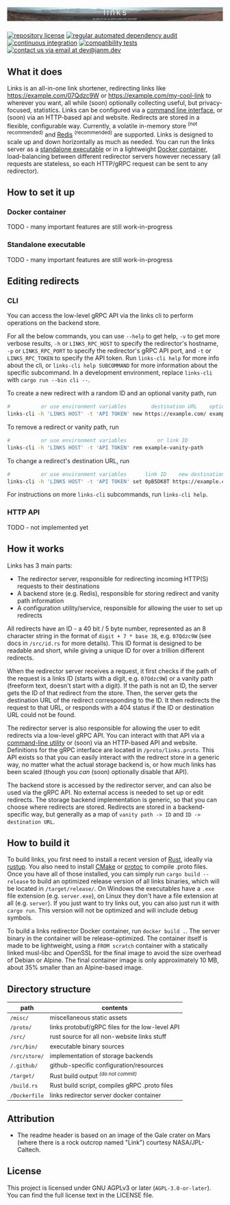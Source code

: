 # ![links - an easy to set up selfhostable link shortener](misc/banner.webp)

[![repository license](https://img.shields.io/github/license/janm-dev/links)](https://github.com/janm-dev/links/blob/main/LICENSE)
[![regular automated dependency audit](https://github.com/janm-dev/links/actions/workflows/audit.yaml/badge.svg)](https://github.com/janm-dev/links/actions/workflows/audit.yaml)
[![continuous integration](https://github.com/janm-dev/links/actions/workflows/ci.yaml/badge.svg)](https://github.com/janm-dev/links/actions/workflows/ci.yaml)
[![compatibility tests](https://github.com/janm-dev/links/actions/workflows/tests.yaml/badge.svg)](https://github.com/janm-dev/links/actions/workflows/tests.yaml)
[![contact us via email at dev@janm.dev](https://img.shields.io/badge/contact-dev%40janm.dev-informational)](mailto:dev+links@janm.dev)

## What it does

Links is an all-in-one link shortener, redirecting links like <https://example.com/07Qdzc9W> or <https://example.com/my-cool-link> to wherever you want, all while (soon) optionally collecting useful, but privacy-focused, statistics.
Links can be configured via a [command line interface](#cli), or (soon) via an HTTP-based api and website. Redirects are stored in a flexible, configurable way. Currently, a volatile in-memory store <sup>(not recommended)</sup> and [Redis](https://redis.com/) <sup>(recommended)</sup> are supported.
Links is designed to scale up and down horizontally as much as needed. You can run the links server as a [standalone executable](#standalone-executable) or in a lightweight [Docker container](#docker-container), load-balancing between different redirector servers however necessary (all requests are stateless, so each HTTP/gRPC request can be sent to any redirector).

## How to set it up

### Docker container

TODO - many important features are still work-in-progress

### Standalone executable

TODO - many important features are still work-in-progress

## Editing redirects

### CLI

You can access the low-level gRPC API via the links cli to perform operations on the backend store.

For all the below commands, you can use `--help` to get help, `-v` to get more verbose results, `-h` or `LINKS_RPC_HOST` to specify the redirector's hostname, `-p` or `LINKS_RPC_PORT` to specify the redirector's gRPC API port, and `-t` or `LINKS_RPC_TOKEN` to specify the API token. Run `links-cli help` for more info about the cli, or `links-cli help SUBCOMMAND` for more information about the specific subcommand. In a development environment, replace `links-cli` with `cargo run --bin cli --`.

To create a new redirect with a random ID and an optional vanity path, run

```sh
#          or use environment variables        destination URL    optional vanity path
links-cli -h 'LINKS HOST' -t 'API TOKEN' new https://example.com/ example-vanity-path
```

To remove a redirect or vanity path, run

```sh
#          or use environment variables          or link ID
links-cli -h 'LINKS HOST' -t 'API TOKEN' rem example-vanity-path
```

To change a redirect's destination URL, run

```sh
#          or use environment variables      link ID    new destination URL
links-cli -h 'LINKS HOST' -t 'API TOKEN' set 0pB5DK8T https://example.com/new
```

For instructions on more `links-cli` subcommands, run `links-cli help`.

### HTTP API

TODO - not implemented yet

## How it works

Links has 3 main parts:

- The redirector server, responsible for redirecting incoming HTTP(S) requests to their destinations
- A backend store (e.g. Redis), responsible for storing redirect and vanity path information
- A configuration utility/service, responsible for allowing the user to set up redirects

All redirects have an ID - a 40 bit / 5 byte number, represented as an 8 character string in the format of `digit + 7 * base 38`, e.g. `07Qdzc9W` (see docs in `/src/id.rs` for more details). This ID format is designed to be readable and short, while giving a unique ID for over a trillion different redirects.

When the redirector server receives a request, it first checks if the path of the request is a links ID (starts with a digit, e.g. `07Qdzc9W`) or a vanity path (freeform text, doesn't start with a digit). If the path is not an ID, the server gets the ID of that redirect from the store. Then, the server gets the destination URL of the redirect corresponding to the ID. It then redirects the request to that URL, or responds with a 404 status if the ID or destination URL could not be found.

The redirector server is also responsible for allowing the user to edit redirects via a low-level gRPC API. You can interact with that API via a [command-line utility](#cli) or (soon) via an HTTP-based API and website. Definitions for the gRPC interface are located in `/proto/links.proto`. This API exists so that you can easily interact with the redirect store in a generic way, no matter what the actual storage backend is, or how much links has been scaled (though you _can_ (soon) optionally disable that API).

The backend store is accessed by the redirector server, and can also be used via the gRPC API. No external access is needed to set up or edit redirects. The storage backend implementation is generic, so that you can choose where redirects are stored. Redirects are stored in a backend-specific way, but generally as a map of `vanity path -> ID` and `ID -> destination URL`.

## How to build it

To build links, you first need to install a recent version of [Rust](https://www.rust-lang.org), ideally via [rustup](https://rustup.rs). You also need to install [CMake](https://cmake.org/) or [protoc](https://grpc.io/docs/protoc-installation/) to compile .proto files.
Once you have all of those installed, you can simply run `cargo build --release` to build an optimized release version of all links binaries, which will be located in `/target/release/`. On Windows the executables have a `.exe` file extension (e.g. `server.exe`), on Linux they don't have a file extension at all (e.g. `server`).
If you just want to try links out, you can also just run it with `cargo run`. This version will not be optimized and will include debug symbols.

To build a links redirector Docker container, run `docker build .`. The server binary in the container will be release-optimized. The container itself is made to be lightweight, using a `FROM scratch` container with a statically linked musl-libc and OpenSSL for the final image to avoid the size overhead of Debian or Alpine. The final container image is only approximately 10 MB, about 35% smaller than an Alpine-based image.

## Directory structure

| path          | contents                                        |
| ------------- | ----------------------------------------------- |
| `/misc/`      | miscellaneous static assets                     |
| `/proto/`     | links protobuf/gRPC files for the low-level API |
| `/src/`       | rust source for all non-website links stuff     |
| `/src/bin/`   | executable binary sources                       |
| `/src/store/` | implementation of storage backends              |
| `/.github/`   | github-specific configuration/resources         |
| `/target/`    | Rust build output <sup>_(do not commit)_</sup>  |
| `/build.rs`   | Rust build script, compiles gRPC .proto files   |
| `/Dockerfile` | links redirector server docker container        |

## Attribution

- The readme header is based on an image of the Gale crater on Mars (where there is a rock outcrop named "Link") courtesy NASA/JPL-Caltech.

## License

This project is licensed under GNU AGPLv3 or later (`AGPL-3.0-or-later`). You can find the full license text in the LICENSE file.
